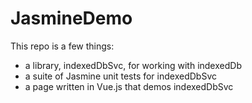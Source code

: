 # JasmineDemo
This repo is a few things:
 - a library, indexedDbSvc, for working with indexedDb
 - a suite of Jasmine unit tests for indexedDbSvc
 - a page written in Vue.js that demos indexedDbSvc 
